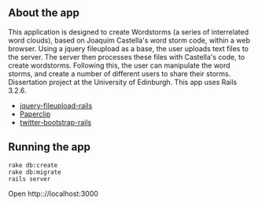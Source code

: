 ## About the app

This application is designed to create Wordstorms (a series of interrelated word clouds), based on Joaquim Castella's word storm code, within a web browser. 
Using a jquery fileupload as a base, the user uploads text files to the server. The server then processes these files with Castella's code, to create wordstorms. 
Following this, the user can manipulate the word storms, and create a number of different users to share their storms. Dissertation project at the University of Edinburgh.
This app uses Rails 3.2.6.

* [jquery-fileupload-rails](https://github.com/tors/jquery-fileupload-rails)
* [Paperclip](https://github.com/thoughtbot/paperclip)
* [twitter-bootstrap-rails](https://github.com/seyhunak/twitter-bootstrap-rails) 

## Running the app

    rake db:create
    rake db:migrate
    rails server

Open http:://localhost:3000